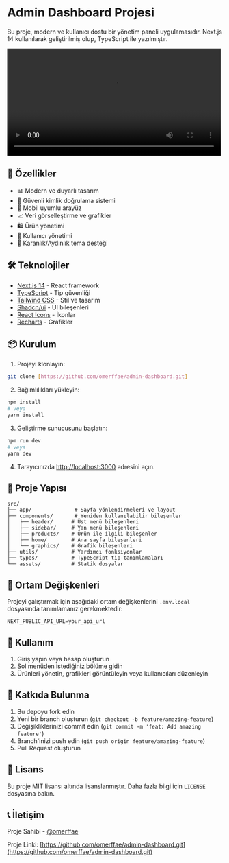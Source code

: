 # Admin Dashboard Projesi

Bu proje, modern ve kullanıcı dostu bir yönetim paneli uygulamasıdır. Next.js 14 kullanılarak geliştirilmiş olup, TypeScript ile yazılmıştır.

<video src="public/admin_dashboard.mp4" controls width="500"></video>

## 🚀 Özellikler

- 📊 Modern ve duyarlı tasarım
- 🔐 Güvenli kimlik doğrulama sistemi
- 📱 Mobil uyumlu arayüz
- 📈 Veri görselleştirme ve grafikler
- 🛍️ Ürün yönetimi
- 👥 Kullanıcı yönetimi
- 🌙 Karanlık/Aydınlık tema desteği

## 🛠️ Teknolojiler

- [Next.js 14](https://nextjs.org/) - React framework
- [TypeScript](https://www.typescriptlang.org/) - Tip güvenliği
- [Tailwind CSS](https://tailwindcss.com/) - Stil ve tasarım
- [Shadcn/ui](https://ui.shadcn.com/) - UI bileşenleri
- [React Icons](https://react-icons.github.io/react-icons/) - İkonlar
- [Recharts](https://recharts.org/) - Grafikler

## 📦 Kurulum

1. Projeyi klonlayın:
```bash
git clone [https://github.com/omerffae/admin-dashboard.git]
```

2. Bağımlılıkları yükleyin:
```bash
npm install
# veya
yarn install
```

3. Geliştirme sunucusunu başlatın:
```bash
npm run dev
# veya
yarn dev
```

4. Tarayıcınızda [http://localhost:3000](http://localhost:3000) adresini açın.

## 📁 Proje Yapısı

```
src/
├── app/              # Sayfa yönlendirmeleri ve layout
├── components/       # Yeniden kullanılabilir bileşenler
│   ├── header/      # Üst menü bileşenleri
│   ├── sidebar/     # Yan menü bileşenleri
│   ├── products/    # Ürün ile ilgili bileşenler
│   ├── home/        # Ana sayfa bileşenleri
│   └── graphics/    # Grafik bileşenleri
├── utils/           # Yardımcı fonksiyonlar
├── types/           # TypeScript tip tanımlamaları
└── assets/          # Statik dosyalar
```

## 🔧 Ortam Değişkenleri

Projeyi çalıştırmak için aşağıdaki ortam değişkenlerini `.env.local` dosyasında tanımlamanız gerekmektedir:

```env
NEXT_PUBLIC_API_URL=your_api_url
```

## 📝 Kullanım

1. Giriş yapın veya hesap oluşturun
2. Sol menüden istediğiniz bölüme gidin
3. Ürünleri yönetin, grafikleri görüntüleyin veya kullanıcıları düzenleyin

## 🤝 Katkıda Bulunma

1. Bu depoyu fork edin
2. Yeni bir branch oluşturun (`git checkout -b feature/amazing-feature`)
3. Değişikliklerinizi commit edin (`git commit -m 'feat: Add amazing feature'`)
4. Branch'inizi push edin (`git push origin feature/amazing-feature`)
5. Pull Request oluşturun

## 📄 Lisans

Bu proje MIT lisansı altında lisanslanmıştır. Daha fazla bilgi için `LICENSE` dosyasına bakın.

## 📞 İletişim

Proje Sahibi - [@omerffae](https://twitter.com/omerffae)

Proje Linki: [https://github.com/omerffae/admin-dashboard.git](https://github.com/omerffae/admin-dashboard.git)
